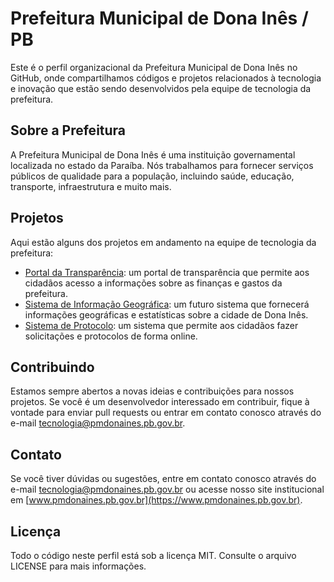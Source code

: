 # Prefeitura Municipal de Dona Inês / PB

Este é o perfil organizacional da Prefeitura Municipal de Dona Inês no GitHub, onde compartilhamos códigos e projetos relacionados à tecnologia e inovação que estão sendo desenvolvidos pela equipe de tecnologia da prefeitura.

## Sobre a Prefeitura

A Prefeitura Municipal de Dona Inês é uma instituição governamental localizada no estado da Paraíba. Nós trabalhamos para fornecer serviços públicos de qualidade para a população, incluindo saúde, educação, transporte, infraestrutura e muito mais.

## Projetos

Aqui estão alguns dos projetos em andamento na equipe de tecnologia da prefeitura:

- [Portal da Transparência](https://github.com/pmdonaines/transparencia): um portal de transparência que permite aos cidadãos acesso a informações sobre as finanças e gastos da prefeitura.
- [Sistema de Informação Geográfica](https://github.com/pmdonaines/sig): um futuro sistema que fornecerá informações geográficas e estatísticas sobre a cidade de Dona Inês.
- [Sistema de Protocolo](https://github.com/pmdonaines/protocolo): um sistema que permite aos cidadãos fazer solicitações e protocolos de forma online.

## Contribuindo

Estamos sempre abertos a novas ideias e contribuições para nossos projetos. Se você é um desenvolvedor interessado em contribuir, fique à vontade para enviar pull requests ou entrar em contato conosco através do e-mail tecnologia@pmdonaines.pb.gov.br.

## Contato

Se você tiver dúvidas ou sugestões, entre em contato conosco através do e-mail tecnologia@pmdonaines.pb.gov.br ou acesse nosso site institucional em [www.pmdonaines.pb.gov.br](https://www.pmdonaines.pb.gov.br).

## Licença

Todo o código neste perfil está sob a licença MIT. Consulte o arquivo LICENSE para mais informações.
